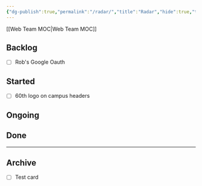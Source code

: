 ```yaml
---
{"dg-publish":true,"permalink":"/radar/","title":"Radar","hide":true,"tags":["work"],"noteIcon":"","created":"2024-09-21T07:42:22.687-07:00","updated":"2024-09-21T09:03:16.797-07:00"}
---
```


[[Web Team MOC\|Web Team MOC]]
## Backlog

- [ ] Rob's Google Oauth


## Started

- [ ] 60th logo on campus headers


## Ongoing



## Done



***

## Archive

- [ ] Test card


